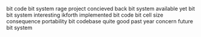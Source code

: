 bit code bit system rage project concieved back bit system available yet bit bit system interesting ikforth implemented bit code bit cell size consequence portability bit codebase quite good past year concern future bit system